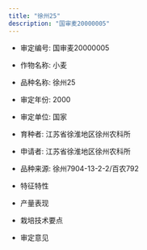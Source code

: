 ```yaml
---
title: "徐州25"
description: "国审麦20000005"
---
```

* 审定编号:  国审麦20000005

*  作物名称:  小麦

*  品种名称:  徐州25

*  审定年份:  2000

*  审定单位:  国家

* 育种者:  江苏省徐淮地区徐州农科所

*  申请者:  江苏省徐淮地区徐州农科所

*  品种来源:  徐州7904-13-2-2/百农792

*  特征特性


*  产量表现


*  栽培技术要点


*  审定意见


